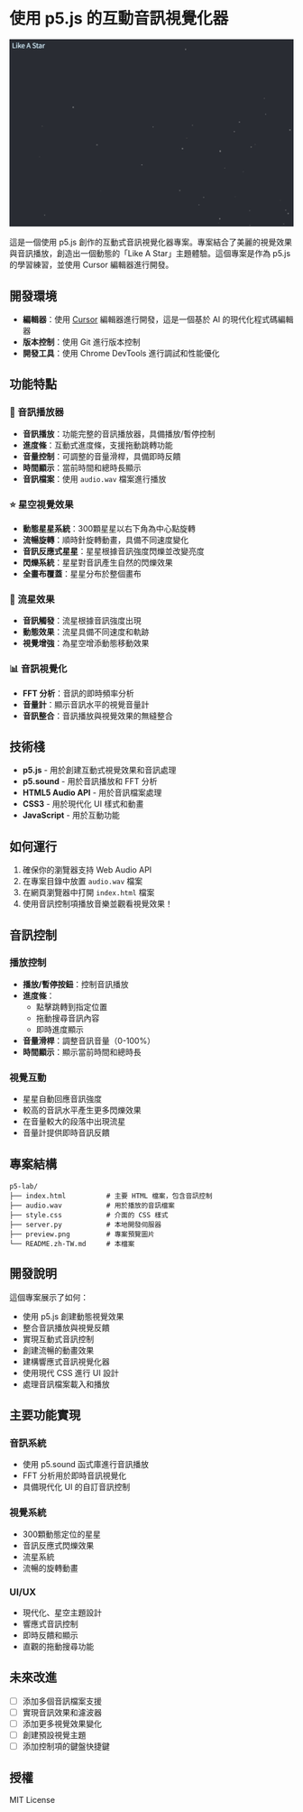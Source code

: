 # 使用 p5.js 的互動音訊視覺化器

![預覽](preview.png)

這是一個使用 p5.js 創作的互動式音訊視覺化器專案。專案結合了美麗的視覺效果與音訊播放，創造出一個動態的「Like A Star」主題體驗。這個專案是作為 p5.js 的學習練習，並使用 Cursor 編輯器進行開發。

## 開發環境

- **編輯器**：使用 [Cursor](https://cursor.sh/) 編輯器進行開發，這是一個基於 AI 的現代化程式碼編輯器
- **版本控制**：使用 Git 進行版本控制
- **開發工具**：使用 Chrome DevTools 進行調試和性能優化

## 功能特點

### 🎵 音訊播放器
- **音訊播放**：功能完整的音訊播放器，具備播放/暫停控制
- **進度條**：互動式進度條，支援拖動跳轉功能
- **音量控制**：可調整的音量滑桿，具備即時反饋
- **時間顯示**：當前時間和總時長顯示
- **音訊檔案**：使用 `audio.wav` 檔案進行播放

### ⭐ 星空視覺效果
- **動態星星系統**：300顆星星以右下角為中心點旋轉
- **流暢旋轉**：順時針旋轉動畫，具備不同速度變化
- **音訊反應式星星**：星星根據音訊強度閃爍並改變亮度
- **閃爍系統**：星星對音訊產生自然的閃爍效果
- **全畫布覆蓋**：星星分布於整個畫布

### 🌟 流星效果
- **音訊觸發**：流星根據音訊強度出現
- **動態效果**：流星具備不同速度和軌跡
- **視覺增強**：為星空增添動態移動效果

### 📊 音訊視覺化
- **FFT 分析**：音訊的即時頻率分析
- **音量計**：顯示音訊水平的視覺音量計
- **音訊整合**：音訊播放與視覺效果的無縫整合

## 技術棧

- **p5.js** - 用於創建互動式視覺效果和音訊處理
- **p5.sound** - 用於音訊播放和 FFT 分析
- **HTML5 Audio API** - 用於音訊檔案處理
- **CSS3** - 用於現代化 UI 樣式和動畫
- **JavaScript** - 用於互動功能

## 如何運行

1. 確保你的瀏覽器支持 Web Audio API
2. 在專案目錄中放置 `audio.wav` 檔案
3. 在網頁瀏覽器中打開 `index.html` 檔案
4. 使用音訊控制項播放音樂並觀看視覺效果！

## 音訊控制

### 播放控制
- **播放/暫停按鈕**：控制音訊播放
- **進度條**：
  - 點擊跳轉到指定位置
  - 拖動搜尋音訊內容
  - 即時進度顯示
- **音量滑桿**：調整音訊音量（0-100%）
- **時間顯示**：顯示當前時間和總時長

### 視覺互動
- 星星自動回應音訊強度
- 較高的音訊水平產生更多閃爍效果
- 在音量較大的段落中出現流星
- 音量計提供即時音訊反饋

## 專案結構

```
p5-lab/
├── index.html          # 主要 HTML 檔案，包含音訊控制
├── audio.wav           # 用於播放的音訊檔案
├── style.css           # 介面的 CSS 樣式
├── server.py           # 本地開發伺服器
├── preview.png         # 專案預覽圖片
└── README.zh-TW.md     # 本檔案
```

## 開發說明

這個專案展示了如何：
- 使用 p5.js 創建動態視覺效果
- 整合音訊播放與視覺反饋
- 實現互動式音訊控制
- 創建流暢的動畫效果
- 建構響應式音訊視覺化器
- 使用現代 CSS 進行 UI 設計
- 處理音訊檔案載入和播放

## 主要功能實現

### 音訊系統
- 使用 p5.sound 函式庫進行音訊播放
- FFT 分析用於即時音訊視覺化
- 具備現代化 UI 的自訂音訊控制

### 視覺系統
- 300顆動態定位的星星
- 音訊反應式閃爍效果
- 流星系統
- 流暢的旋轉動畫

### UI/UX
- 現代化、星空主題設計
- 響應式音訊控制
- 即時反饋和顯示
- 直觀的拖動搜尋功能

## 未來改進

- [ ] 添加多個音訊檔案支援
- [ ] 實現音訊效果和濾波器
- [ ] 添加更多視覺效果變化
- [ ] 創建預設視覺主題
- [ ] 添加控制項的鍵盤快捷鍵

## 授權

MIT License 